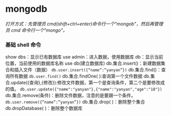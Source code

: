 # mongodb

_打开方式：先管理员 cmd(shift+ctrl+enter)命令行一个"mongob"，然后再管理员 cmd 命令行一个"mongo"。_

### 基础 shell 命令

show dbs：显示已有数据库
use admin：进入数据，使用数据库
db：显示当前位置，当前使用的数据库名称
use db(建立数据库)
db.集合.insert()：新建数据集合和插入文件（数据）
`db.user.insert({“name”:”yanyan”})`
db.集合.find()：查询所有数据
`db.user.find()`
db.集合.findOne( ):查询第一个文件数据
db.集合.update({查询},{修改}):修改文件数据，第一个是查询条件，第二个是要修改成的值。
`db.user.update({"name":"yanyan"},{"name":"yanyan","age":"18"})`
db.集合.remove(条件)：删除文件数据，注意的是要跟一个条件。
`db.user.remove({“name”:”yanyan”})`
db.集合.drop( )：删除整个集合
db.dropDatabase( )：删除整个数据库
